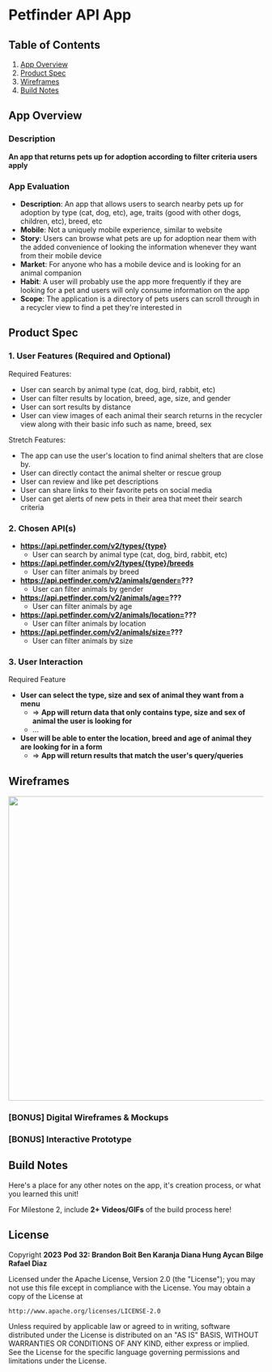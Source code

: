 # **Petfinder API App**

## Table of Contents

1. [App Overview](#App-Overview)
1. [Product Spec](#Product-Spec)
1. [Wireframes](#Wireframes)
1. [Build Notes](#Build-Notes)

## App Overview

### Description 

**An app that returns pets up for adoption according to filter criteria users apply**

### App Evaluation

<!-- Evaluation of your app across the following attributes -->

 - **Description**: An app that allows users to search nearby pets up for adoption by type (cat, dog, etc), age, traits (good with other dogs, children, etc), breed, etc
- **Mobile**: Not a uniquely mobile experience, similar to website
- **Story**: Users can browse what pets are up for adoption near them with the added convenience of looking the information whenever they want from their mobile device
- **Market**: For anyone who has a mobile device and is looking for an animal companion
- **Habit**: A user will probably use the app more frequently if they are looking for a pet and users will only consume information on the app 
- **Scope**: The application is a directory of pets users can scroll through in a recycler view to find a pet they're interested in

## Product Spec

### 1. User Features (Required and Optional)

Required Features:

- User can search by animal type (cat, dog, bird, rabbit, etc)
- User can filter results by location, breed, age, size, and gender
- User can sort results by distance
- User can view images of each animal their search returns in the recycler view along with their basic info such as name, breed, sex

Stretch Features:

- The app can use the user's location to find animal shelters that are close by.
- User can directly contact the animal shelter or rescue group
- User can review and like pet descriptions
- User can share links to their favorite pets on social media
- User can get alerts of new pets in their area that meet their search criteria

### 2. Chosen API(s)

- **https://api.petfinder.com/v2/types/{type}**
  - User can search by animal type (cat, dog, bird, rabbit, etc)
- **https://api.petfinder.com/v2/types/{type}/breeds**
    - User can filter animals by breed
- **https://api.petfinder.com/v2/animals/gender=???**
    - User can filter animals by gender
- **https://api.petfinder.com/v2/animals/age=???**
    - User can filter animals by age
- **https://api.petfinder.com/v2/animals/location=???**
    - User can filter animals by location
- **https://api.petfinder.com/v2/animals/size=???**
    - User can filter animals by size
### 3. User Interaction

Required Feature

- **User can select the type, size and sex of animal they want from a menu**
  - => **App will return data that only contains type, size and sex of animal the user is looking for**
  - ...
- **User will be able to enter the location, breed and age of animal they are looking for in a form**
  - => **App will return results that match the user's query/queries**
 

## Wireframes

<!-- Add picture of your hand sketched wireframes in this section -->
<img src="https://i.imgur.com/f3FBABq.png" width=600>

### [BONUS] Digital Wireframes & Mockups

### [BONUS] Interactive Prototype

## Build Notes

Here's a place for any other notes on the app, it's creation 
process, or what you learned this unit!  

For Milestone 2, include **2+ Videos/GIFs** of the build process here!

## License

Copyright **2023** 
**Pod 32:
Brandon Boit
Ben Karanja
Diana Hung
Aycan Bilge
Rafael Diaz**

Licensed under the Apache License, Version 2.0 (the "License");
you may not use this file except in compliance with the License.
You may obtain a copy of the License at

    http://www.apache.org/licenses/LICENSE-2.0

Unless required by applicable law or agreed to in writing, software
distributed under the License is distributed on an "AS IS" BASIS,
WITHOUT WARRANTIES OR CONDITIONS OF ANY KIND, either express or implied.
See the License for the specific language governing permissions and
limitations under the License.
